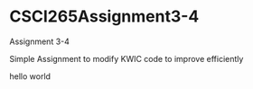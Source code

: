 CSCI265Assignment3-4
====================

Assignment 3-4

Simple Assignment to modify KWIC code to improve efficiently

hello world